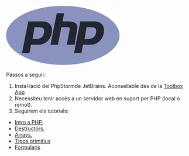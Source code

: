 ![Intro a PHP](images/1280px-PHP-logo.svg.png  "PHP")

Passos a seguir:

1. Instal·lació del PhpStormde JetBrains. Aconsellable des de la [Toolbox App](https://www.jetbrains.com/toolbox-app/) 
1. Necessiteu tenir accés a un servidor web en suport per PHP (local o remot).
1.  Seguirem els tutorials:
-  [Intro a PHP.](https://phpenthusiast.com/object-oriented-php-tutorials) 
-  [Destructors.](https://www.w3schools.com/php/php_oop_destructor.asp#:~:text=A%20destructor%20is%20called%20when,with%20two%20underscores%20(__)!/) 
-  [Arrays.](https://www.w3schools.com/php/php_arrays.asp) 
- [Tipos primitius](https://www.php.net/manual/en/language.types.intro.php)  
- [Formularis](https://www.w3schools.com/php/php_forms.asp) 